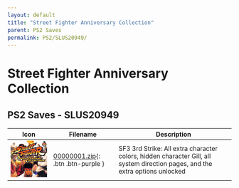 ```yaml
---
layout: default
title: "Street Fighter Anniversary Collection"
parent: PS2 Saves
permalink: PS2/SLUS20949/
---
```

# Street Fighter Anniversary Collection

## PS2 Saves - SLUS20949

| Icon | Filename | Description |
|------|----------|-------------|
| ![Street Fighter Anniversary Collection](icon0.png) | [00000001.zip](00000001.zip){: .btn .btn-purple } | SF3 3rd Strike: All extra character colors, hidden character Gill, all system direction pages, and the extra options unlocked |

